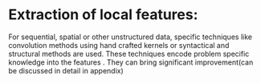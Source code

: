 # Extraction of local features:

For sequential, spatial or other unstructured data, specific techniques like convolution methods using hand crafted kernels or syntactical and structural methods are used. These techniques encode problem specific knowledge into the features . They can bring significant improvement\(can be discussed in detail in appendix\)  


